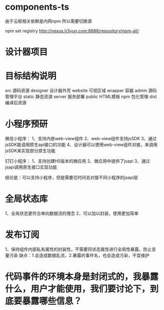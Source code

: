 # components-ts

由于云枢相关依赖是内网npm 所以需要切换源

npm set registry http://nexus.h3yun.com:8888/repository/npm-all/

# 设计器项目

# 目标结构说明

src     源码资源
  designer   设计器外壳
  website    可视区域
  wrapper    容器
  admin      源码管理平台
static  静态资源
server  服务部署
public  HTML模板
npm     包化管理
dist    编译后资源


# 小程序预研

微信小程序：
1、支持内嵌web-view组件
2、web-view组件支持jsSDK
3、通过jsSDK能调用原生api接口的功能
4、设计器可以使用web-view组件对接，来调用jsSDK来实现部分原生功能

钉钉小程序：
1、支持创建H5版本的微应用
2、微应用中提供了jsapi
3、通过jsapi调用原生接口实现功能

结论是：可以支持小程序，但是需要花时间去对接不同小程序的jsapi层

# 全局状态库
1、全局状态更符合单向数据流的理念
2、可以加以封装，使用更加简单

# 发布订阅
1、保持组件内部私有属性的封装性，不需要将状态属性进行全局性暴露，防止变量污染
缺点：1.会造成数据乱流，2.暴露的事件名，也会造成污染，不宜维护

# 代码事件的环境本身是封闭式的，我暴露什么，用户才能使用，我们要讨论下，到底要暴露哪些信息？
